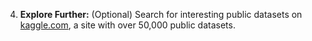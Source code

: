 4. **Explore Further:** (Optional) Search for interesting public datasets on [kaggle.com](kaggle.com), a site with over 50,000 public datasets.
